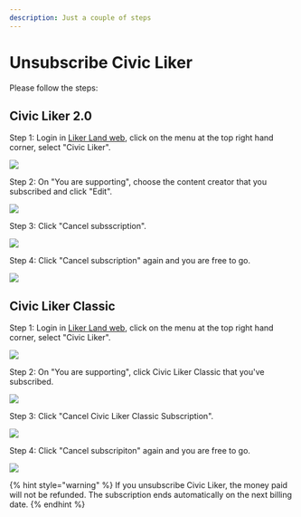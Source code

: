```yaml
---
description: Just a couple of steps
---
```


# Unsubscribe Civic Liker

Please follow the steps:

## Civic Liker 2.0

Step 1: Login in [Liker Land web](https://liker.land/), click on the menu at the top right hand corner, select "Civic Liker".

![](../../.gitbook/assets/civic-liker-menu-en.png)

Step 2: On "You are supporting", choose the content creator that you subscribed and click "Edit".

![](../../.gitbook/assets/unsubscribe-civic-liker-two-point-zero-01-en.png)

Step 3: Click "Cancel subsscription".

![](../../.gitbook/assets/unsubscribe-civic-liker-two-point-zero-02-en.png)

Step 4:  Click "Cancel subscription" again and you are free to go.

![](../../.gitbook/assets/unsubscribe-civic-liker-two-point-zero-03-en.png)

## Civic Liker Classic

Step 1: Login in [Liker Land web](https://liker.land/), click on the menu at the top right hand corner, select "Civic Liker".

![](../../.gitbook/assets/civic-liker-menu-en.png)

Step 2: On "You are supporting", click Civic Liker Classic that you've subscribed.

![](../../.gitbook/assets/unsubscribe-civic-liker-classic-01-en.png)

Step 3: Click "Cancel Civic Liker Classic Subscription".

![](../../.gitbook/assets/unsubscribe-civic-liker-classic-02-en.png)

Step 4: Click "Cancel subscripiton" again and you are free to go.

![](../../.gitbook/assets/unsubscribe-civic-liker-classic-03-en.png)

{% hint style="warning" %}
If you unsubscribe Civic Liker, the money paid will not be refunded. The subscription ends automatically on the next billing date.
{% endhint %}

